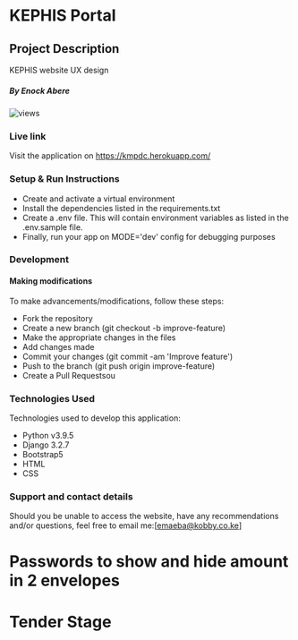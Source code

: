 <!-- @format -->

# KEPHIS Portal

## Project Description

KEPHIS website UX design

##### By Enock Abere

![views](static/img/1.png)

### Live link

Visit the application on https://kmpdc.herokuapp.com/

### Setup & Run Instructions

- Create and activate a virtual environment
- Install the dependencies listed in the requirements.txt
- Create a .env file. This will contain environment variables as listed in the .env.sample file.
- Finally, run your app on MODE='dev' config for debugging purposes

### Development

#### Making modifications

To make advancements/modifications, follow these steps:

- Fork the repository
- Create a new branch (git checkout -b improve-feature)
- Make the appropriate changes in the files
- Add changes made
- Commit your changes (git commit -am 'Improve feature')
- Push to the branch (git push origin improve-feature)
- Create a Pull Requestsou

### Technologies Used

Technologies used to develop this application:

- Python v3.9.5
- Django 3.2.7
- Bootstrap5
- HTML
- CSS

### Support and contact details

Should you be unable to access the website, have any recommendations and/or questions, feel free to email me:[emaeba@kobby.co.ke]

# Passwords to show and hide amount in 2 envelopes

# Tender Stage
